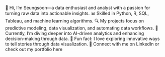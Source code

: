 👋 Hi, I’m Seungsoon—a data enthusiast and analyst with a passion for turning raw data into actionable insights.
📊 Skilled in Python, R, SQL, Tableau, and machine learning algorithms.
🔍 My projects focus on predictive modeling, data visualization, and automating data workflows.
🚀 Currently, I’m diving deeper into AI-driven analytics and enhancing decision-making through data.
🌱 Fun fact: I love exploring innovative ways to tell stories through data visualization.
💼 Connect with me on LinkedIn or check out my portfolio here
